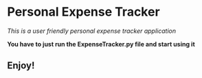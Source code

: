 # Personal Expense Tracker

*This is a user friendly personal expense tracker application*

**You have to just run the ExpenseTracker.py file and start using it**

## Enjoy!
